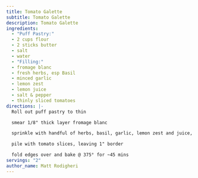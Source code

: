 ```yaml
---
title: Tomato Galette
subtitle: Tomato Galette
description: Tomato Galette
ingredients:
  - "Puff Pastry:"
  - 2 cups flour
  - 2 sticks butter
  - salt
  - water
  - "Filling:"
  - fromage blanc
  - fresh herbs, esp Basil
  - minced garlic
  - lemon zest
  - lemon juice
  - salt & pepper
  - thinly sliced tomatoes
directions: |-
  Roll out puff pastry to thin

  smear 1/8" thick layer fromage blanc

  sprinkle with handful of herbs, basil, garlic, lemon zest and juice, salt & pepper

  pile with tomato slices, leaving 1" border

  fold edges over and bake @ 375° for ~45 mins
servings: "2"
author_name: Matt Rodigheri
---
```

